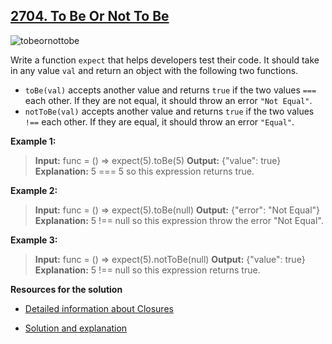 ## [2704. To Be Or Not To Be](https://leetcode.com/problems/to-be-or-not-to-be/)

![tobeornottobe](https://events.veneziaunica.it/files/styles/event_header/public/events/covers/to_be_or_not_to_be.jpg?itok=ImcGY8f9)

Write a function `expect` that helps developers test their code. It should take in any value `val` and return an object with the following two functions.

- `toBe(val)` accepts another value and returns `true` if the two values `===` each other. If they are not equal, it should throw an error `"Not Equal"`.
- `notToBe(val)` accepts another value and returns `true` if the two values `!==` each other. If they are equal, it should throw an error `"Equal"`.

**Example 1:**

> **Input:** func = () => expect(5).toBe(5)
> **Output:** {"value": true}
> **Explanation:** 5 === 5 so this expression returns true.

**Example 2:**

> **Input:** func = () => expect(5).toBe(null)
> **Output:** {"error": "Not Equal"}
> **Explanation:** 5 !== null so this expression throw the error "Not Equal".

**Example 3:**

> **Input:** func = () => expect(5).notToBe(null)
> **Output:** {"value": true}
> **Explanation:** 5 !== null so this expression returns true.

**Resources for the solution**

- [Detailed information about Closures](https://developer.mozilla.org/en-US/docs/Web/JavaScript/Closures)

- [Solution and explanation](https://github.com/AykhanM/JavaScript-Mastery-Lab/blob/master/leetcode.com/30%20Days%20of%20JavaScript/Day%203.%20To%20be%20or%20Not%20To%20be/shakeshpeare.js)
